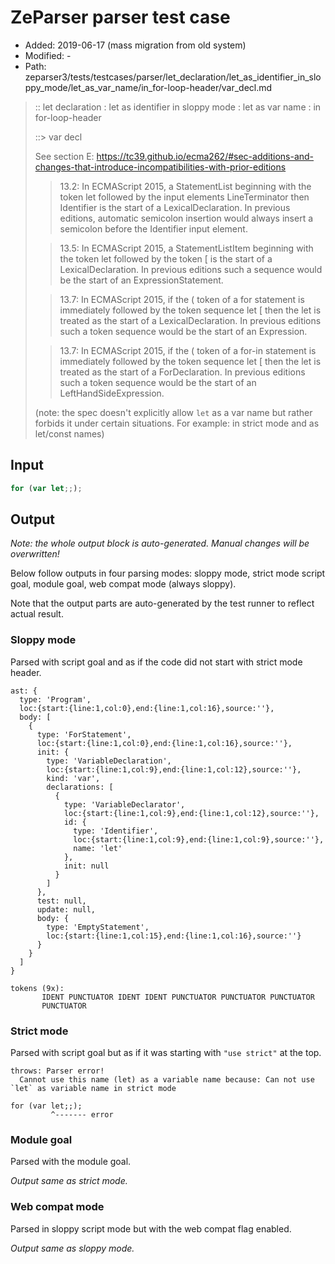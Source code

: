 # ZeParser parser test case

- Added: 2019-06-17 (mass migration from old system)
- Modified: -
- Path: zeparser3/tests/testcases/parser/let_declaration/let_as_identifier_in_sloppy_mode/let_as_var_name/in_for-loop-header/var_decl.md

> :: let declaration : let as identifier in sloppy mode : let as var name : in for-loop-header
>
> ::> var decl
>
> See section E: https://tc39.github.io/ecma262/#sec-additions-and-changes-that-introduce-incompatibilities-with-prior-editions
>
> > 13.2: In ECMAScript 2015, a StatementList beginning with the token let followed by the input elements LineTerminator then Identifier is the start of a LexicalDeclaration. In previous editions, automatic semicolon insertion would always insert a semicolon before the Identifier input element.
>
> > 13.5: In ECMAScript 2015, a StatementListItem beginning with the token let followed by the token [ is the start of a LexicalDeclaration. In previous editions such a sequence would be the start of an ExpressionStatement.
>
> > 13.7: In ECMAScript 2015, if the ( token of a for statement is immediately followed by the token sequence let [ then the let is treated as the start of a LexicalDeclaration. In previous editions such a token sequence would be the start of an Expression.
>
> > 13.7: In ECMAScript 2015, if the ( token of a for-in statement is immediately followed by the token sequence let [ then the let is treated as the start of a ForDeclaration. In previous editions such a token sequence would be the start of an LeftHandSideExpression.
>
> (note: the spec doesn't explicitly allow `let` as a var name but rather forbids it under certain situations. For example: in strict mode and as let/const names)

## Input

`````js
for (var let;;);
`````

## Output

_Note: the whole output block is auto-generated. Manual changes will be overwritten!_

Below follow outputs in four parsing modes: sloppy mode, strict mode script goal, module goal, web compat mode (always sloppy).

Note that the output parts are auto-generated by the test runner to reflect actual result.

### Sloppy mode

Parsed with script goal and as if the code did not start with strict mode header.

`````
ast: {
  type: 'Program',
  loc:{start:{line:1,col:0},end:{line:1,col:16},source:''},
  body: [
    {
      type: 'ForStatement',
      loc:{start:{line:1,col:0},end:{line:1,col:16},source:''},
      init: {
        type: 'VariableDeclaration',
        loc:{start:{line:1,col:9},end:{line:1,col:12},source:''},
        kind: 'var',
        declarations: [
          {
            type: 'VariableDeclarator',
            loc:{start:{line:1,col:9},end:{line:1,col:12},source:''},
            id: {
              type: 'Identifier',
              loc:{start:{line:1,col:9},end:{line:1,col:9},source:''},
              name: 'let'
            },
            init: null
          }
        ]
      },
      test: null,
      update: null,
      body: {
        type: 'EmptyStatement',
        loc:{start:{line:1,col:15},end:{line:1,col:16},source:''}
      }
    }
  ]
}

tokens (9x):
       IDENT PUNCTUATOR IDENT IDENT PUNCTUATOR PUNCTUATOR PUNCTUATOR
       PUNCTUATOR
`````

### Strict mode

Parsed with script goal but as if it was starting with `"use strict"` at the top.

`````
throws: Parser error!
  Cannot use this name (let) as a variable name because: Can not use `let` as variable name in strict mode

for (var let;;);
         ^------- error
`````


### Module goal

Parsed with the module goal.

_Output same as strict mode._

### Web compat mode

Parsed in sloppy script mode but with the web compat flag enabled.

_Output same as sloppy mode._
